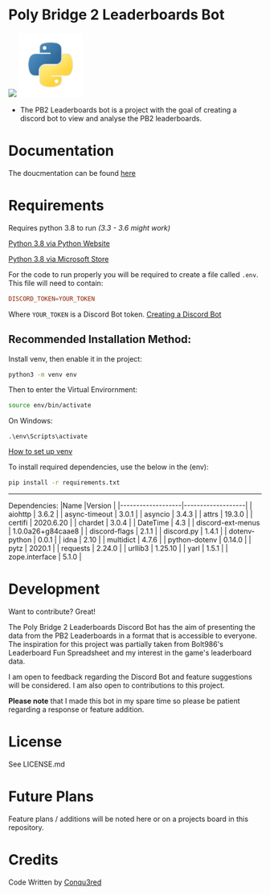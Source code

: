 # Poly Bridge 2 Leaderboards Bot
[![](https://cdn.discordapp.com/app-assets/720364938908008568/720412997226332271.png)](https://store.steampowered.com/app/1062160/Poly_Bridge_2/)
[<img src="https://raw.githubusercontent.com/github/explore/80688e429a7d4ef2fca1e82350fe8e3517d3494d/topics/python/python.png" alt="Made with Python 3" width=128 height=128>](https://python.org)
- The PB2 Leaderboards bot is a project with the goal of creating a discord bot to view and analyse the PB2 leaderboards.

# Documentation
The doucmentation can be found [here](https://docs.google.com/document/d/1T3ucE2cbWTnCvEDN-aoGBPuXNbEpj3B7rnKfnCS0hdI/edit?usp=sharing)

# Requirements

Requires python 3.8 to run *(3.3 - 3.6 might work)*

[Python 3.8 via Python Website](https://www.python.org/downloads/release/python-383/)

[Python 3.8 via Microsoft Store](https://www.microsoft.com/en-us/p/python-38/9mssztt1n39l)

For the code to run properly you will be required to create a file called `.env`. This file will need to contain:

```conf
DISCORD_TOKEN=YOUR_TOKEN
```

Where `YOUR_TOKEN` is a Discord Bot token. [Creating a Discord Bot](https://discord.com/developers/docs/intro#bots-and-apps)

## Recommended Installation Method:

Install venv, then enable it in the project:

```sh
python3 -m venv env
```

Then to enter the Virtual Envirornment:

```sh
source env/bin/activate
```
On Windows:
```
.\env\Scripts\activate
```
[How to set up venv](https://docs.python.org/3/tutorial/venv.html#creating-virtual-environments)

To install required dependencies, use the below in the (env):

```sh
pip install -r requirements.txt
```

----------

Dependencies:
|Name               |Version            |
|-------------------|-------------------|
| aiohttp           | 3.6.2             |
| async-timeout     | 3.0.1             |
| asyncio           | 3.4.3             |
| attrs             | 19.3.0            |
| certifi           | 2020.6.20         |
| chardet           | 3.0.4             |
| DateTime          | 4.3               |
| discord-ext-menus | 1.0.0a26+g84caae8 |
| discord-flags     | 2.1.1             |
| discord.py        | 1.4.1             |
| dotenv-python     | 0.0.1             |
| idna              | 2.10              |
| multidict         | 4.7.6             |
| python-dotenv     | 0.14.0            |
| pytz              | 2020.1            |
| requests          | 2.24.0            |
| urllib3           | 1.25.10           |
| yarl              | 1.5.1             |
| zope.interface    | 5.1.0             |


# Development
Want to contribute? Great!

The Poly Bridge 2 Leaderboards Discord Bot has the aim of presenting the data from the PB2 Leaderboards in a format that is accessible to everyone. The inspiration for this project was partially taken from Bolt986's Leaderboard Fun Spreadsheet and my interest in the game's leaderboard data. 

I am open to feedback regarding the Discord Bot and feature suggestions will be considered. I am also open to contributions to this project.

**Please note** that I made this bot in my spare time so please be patient regarding a response or feature addition.
# License
See LICENSE.md

# Future Plans
Feature plans / additions will be noted here or on a projects board in this repository.

# Credits

Code Written by [Conqu3red](https://github.com/Conqu3red)
